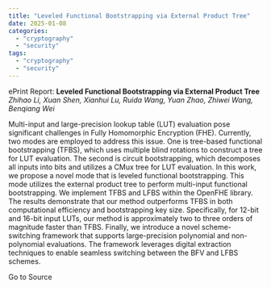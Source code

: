 ```yaml
---
title: "Leveled Functional Bootstrapping via External Product Tree"
date: 2025-01-08
categories: 
  - "cryptography"
  - "security"
tags: 
  - "cryptography"
  - "security"
---
```


ePrint Report: **Leveled Functional Bootstrapping via External Product Tree**  
_Zhihao Li, Xuan Shen, Xianhui Lu, Ruida Wang, Yuan Zhao, Zhiwei Wang, Benqiang Wei_

Multi-input and large-precision lookup table (LUT) evaluation pose significant challenges in Fully Homomorphic Encryption (FHE). Currently, two modes are employed to address this issue. One is tree-based functional bootstrapping (TFBS), which uses multiple blind rotations to construct a tree for LUT evaluation. The second is circuit bootstrapping, which decomposes all inputs into bits and utilizes a CMux tree for LUT evaluation. In this work, we propose a novel mode that is leveled functional bootstrapping. This mode utilizes the external product tree to perform multi-input functional bootstrapping. We implement TFBS and LFBS within the OpenFHE library. The results demonstrate that our method outperforms TFBS in both computational efficiency and bootstrapping key size. Specifically, for 12-bit and 16-bit input LUTs, our method is approximately two to three orders of magnitude faster than TFBS. Finally, we introduce a novel scheme-switching framework that supports large-precision polynomial and non-polynomial evaluations. The framework leverages digital extraction techniques to enable seamless switching between the BFV and LFBS schemes.

Go to Source
